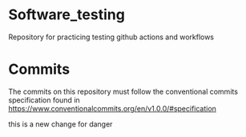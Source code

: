 # Software_testing
Repository for practicing testing github actions and workflows

# Commits
The commits on this repository must follow the conventional commits specification found in
https://www.conventionalcommits.org/en/v1.0.0/#specification

this is a new change for danger
